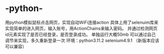 # -python-
用python模拟鼠标点击网页，实现自动WiFi连接action
具体上用了selenuim库来实现简单的进入网页，输入账号，用ActionChains来输入密码。
并通过检测网页id元素实现了是否已经登录，是否登录成功。
单独运行大概50mb
可以通过自己调节来实现，多久重新登录一次
环境：python3.11.2 selenium4.9.1 （新版本应该可以兼容）

